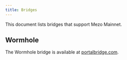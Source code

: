 ```yaml
---
title: Bridges
---
```


This document lists bridges that support Mezo Mainnet.

## Wormhole

The Wormhole bridge is available at [portalbridge.com](https://portalbridge.com/).


